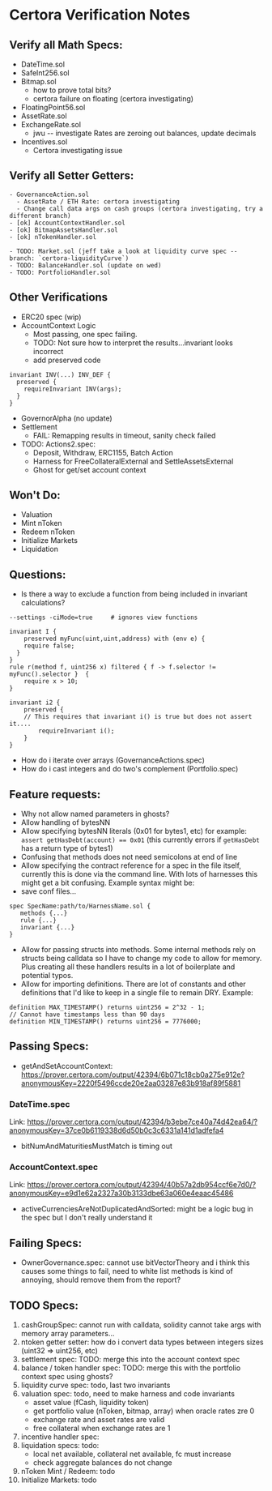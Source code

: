 # Certora Verification Notes

## Verify all Math Specs:

- DateTime.sol
- SafeInt256.sol
- Bitmap.sol
  - how to prove total bits?
  - certora failure on floating (certora investigating)
- FloatingPoint56.sol
- AssetRate.sol
- ExchangeRate.sol
  - jwu -- investigate Rates are zeroing out balances, update decimals
- Incentives.sol
  - Certora investigating issue

## Verify all Setter Getters:

```
- GovernanceAction.sol
  - AssetRate / ETH Rate: certora investigating
  - Change call data args on cash groups (certora investigating, try a different branch)
- [ok] AccountContextHandler.sol
- [ok] BitmapAssetsHandler.sol
- [ok] nTokenHandler.sol

- TODO: Market.sol (jeff take a look at liquidity curve spec -- branch: `certora-liquidityCurve`)
- TODO: BalanceHandler.sol (update on wed)
- TODO: PortfolioHandler.sol
```

## Other Verifications

- ERC20 spec (wip)
- AccountContext Logic
  - Most passing, one spec failing.
  - TODO: Not sure how to interpret the results...invariant looks incorrect
  - add preserved code
```
invariant INV(...) INV_DEF {
  preserved {
    requireInvariant INV(args);
  }
}
```

- GovernorAlpha (no update)
- Settlement
  - FAIL: Remapping results in timeout, sanity check failed
- TODO: Actions2.spec:
  - Deposit, Withdraw, ERC1155, Batch Action
  - Harness for FreeCollateralExternal and SettleAssetsExternal
  - Ghost for get/set account context

## Won't Do:

- Valuation
- Mint nToken
- Redeem nToken
- Initialize Markets
- Liquidation

## Questions:

- Is there a way to exclude a function from being included in invariant calculations?

```
--settings -ciMode=true     # ignores view functions

invariant I {
	preserved myFunc(uint,uint,address) with (env e) {
    require false;
  }
}
rule r(method f, uint256 x) filtered { f -> f.selector != myFunc().selector }  {
	require x > 10;
}

invariant i2 {
	preserved {
    // This requires that invariant i() is true but does not assert it....
		requireInvariant i();
	}
}
```

- How do i iterate over arrays (GovernanceActions.spec)
- How do i cast integers and do two's complement (Portfolio.spec)

## Feature requests:

- Why not allow named parameters in ghosts?
- Allow handling of bytesNN
- Allow specifying bytesNN literals (0x01 for bytes1, etc) for example: `assert getHasDebt(account) == 0x01` (this currently errors if `getHasDebt` has a return type of bytes1)
- Confusing that methods does not need semicolons at end of line
- Allow specifying the contract reference for a spec in the file itself, currently this is done via the command line. With lots of harnesses this might get a bit confusing. Example syntax might be:
- save conf files...

```
spec SpecName:path/to/HarnessName.sol {
   methods {...}
   rule {...}
   invariant {...}
}
```

- Allow for passing structs into methods. Some internal methods rely on structs being calldata so I have to change my code to allow for memory. Plus creating all these handlers results in a lot of boilerplate and potential typos.
- Allow for importing definitions. There are lot of constants and other definitions that I'd like to keep in a single file to remain DRY. Example:

```
definition MAX_TIMESTAMP() returns uint256 = 2^32 - 1;
// Cannot have timestamps less than 90 days
definition MIN_TIMESTAMP() returns uint256 = 7776000;
```

## Passing Specs:

- getAndSetAccountContext: https://prover.certora.com/output/42394/6b071c18cb0a275e912e?anonymousKey=2220f5496ccde20e2aa03287e83b918af89f5881

### DateTime.spec

Link: https://prover.certora.com/output/42394/b3ebe7ce40a74d42ea64/?anonymousKey=37ce0b6119338d6d50b0c3c6331a141d1adfefa4

- bitNumAndMaturitiesMustMatch is timing out

### AccountContext.spec

Link: https://prover.certora.com/output/42394/40b57a2db954ccf6e7d0/?anonymousKey=e9d1e62a2327a30b3133dbe63a060e4eaac45486

- activeCurrenciesAreNotDuplicatedAndSorted: might be a logic bug in the spec but I don't really understand it

## Failing Specs:

- OwnerGovernance.spec: cannot use bitVectorTheory and i think this causes some things to fail, need to white list methods is kind of annoying, should remove them from the report?

## TODO Specs:

1. cashGroupSpec: cannot run with calldata, solidity cannot take args with memory array parameters...
1. ntoken getter setter: how do i convert data types between integers sizes (uint32 => uint256, etc)
1. settlement spec: TODO: merge this into the account context spec
1. balance / token handler spec: TODO: merge this with the portfolio context spec using ghosts?
1. liquidity curve spec: todo, last two invariants
1. valuation spec: todo, need to make harness and code invariants
   - asset value (fCash, liquidity token)
   - get portfolio value (nToken, bitmap, array) when oracle rates zre 0
   - exchange rate and asset rates are valid
   - free collateral when exchange rates are 1
1. incentive handler spec:
1. liquidation specs: todo:
   - local net available, collateral net available, fc must increase
   - check aggregate balances do not change
1. nToken Mint / Redeem: todo
1. Initialize Markets: todo
